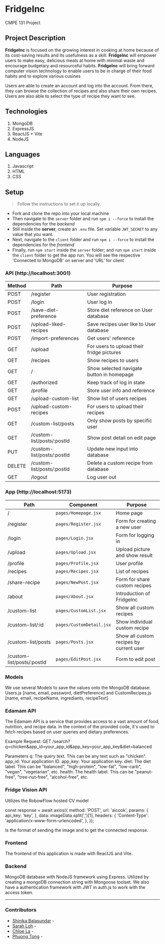 # FridgeInc
CMPE 131 Project

## Project Description
**FridgeInc** is focused on the growing interest in cooking at home because of its cost-saving results and its usefulness as a skill.
**FridgeInc** will empower users to make easy, delicious meals at home with minimal waste and encourage budgetary and resourceful habits.
**FridgeInc** will bring forward computer vision technology to enable users to be in charge of their food habits and to explore various cusines

Users are able to create an account and log into the account. From there, they can browse the collection of recipes and also share their own recipes. Users are also able to select the type of recipe they want to see. 

## Technologies 
1. MongoDB
2. ExpressJS
3. ReactJS + Vite
4. NodeJS

## Languages
1. Javascript
2. HTML
3. CSS

## Setup 
> Follow the instructions to set it up locally.
* Fork and clone the repo into your local machine
* Then navigate to the `server` folder and run `npm i --force` to install the dependencies for the _backend_
* Still inside the __server__, create an `.env` file. Set variable ```JWT_SECRET``` to any value that you want.
* Next, navigate to the `client` folder and run `npm i --force` to install the dependencies for the _frontend_
* Finally, run `npm start` inside the `server` folder; and run `npm start` inside the `client` folder to get the app run. You will see the respective 'Connected to MongoDB' on server and 'URL' for client

### API (http://localhost:3001)
| Method | Path                          | Purpose                                   |
| ------ | ----------------------------- | ------------------------------------------|
| POST   | /register                     | User registration                         |
| POST   | /login                        | User log in                               |
| POST   | /save-diet-preference         | Store diet reference on User database     |
| POST   | /upload-liked-recipes         | Save recipes user like to User database   |
| POST   | /import-preferences           | Get users' reference                      |
| GET    | /upload                       | For users to upload their fridge pictures |
| GET    | /recipes                      | Show recipes to users                     |
| GET    | /                             | Show selected navigate button in homepage |
| GET    | /authorized                   | Keep track of log in state                |
| GET    | /profile                      | Store user info and reference             |
| GET    | /upload-custom-list           | Show list of users recipes                |
| POST   | /upload-custom-recipes        | For users to upload their recipes         |
| GET    | /custom-list/posts            | Only show posts by specific user          |
| GET    | /custom-list/posts/:postId    | Show post detail on edit page             |
| PUT    | /custom-list/posts/:postId    | Update new input into database            |
| DELETE | /custom-list/posts/:postId    | Delete a custom recipe from database      |
| GET    | /logout                       | Log user out                              |

### App (http://localhost:5173)
| Path                               | Component                | Purpose                                          |
| -----------------------------------| ------------------------ | ------------------------------------------------ |
| /                                  | `pages/Homepage.jsx`     | Home page                                        |
| /register                          | `pages/Register.jsx`     | Form for creating a new user                     |
| /login                             | `pages/Login.jsx`        | Form for logging in                              |
| /upload                            | `pages/Upload.jsx`       | Upload picture and show result                   |
| /profile                           | `pages/Profile.jsx`      | User profile                                     |
| /recipes                           | `pages/Recipes.jsx`      | List of recipes                                  |
| /share-recipe                      | `pages/NewPost.jsx`      | Form for share custom recipes                    |
| /about                             | `pages/About.jsx`        | Introduction of FridgeInc                        |
| /custom-list                       | `pages/CustomList.jsx`   | Show all custom recipes                          |
| /custom-list/:id                   | `pages/CustomDetail.jsx` | Show individual custom recipe                    |
| /custom-list/posts                 | `pages/Posts.jsx`        | Show all custom recipes by current user          |
| /custom-list/posts/:postId         | `pages/EditPost.jsx`     | Form to edit post                                |

### Models 

We use several Models to save the values onto the MongoDB database: Users.js [name, email, password, dietPreference] and CustomRecipes.js [name, email, recipeName, ingrediants, recipeText]

### Edamam API 

The Edamam API is a service that provides access to a vast amount of food, nutrition, and recipe data. In the context of the provided code, it's used to fetch recipes based on user queries and dietary preferences.

Example Request: GET /search?q=chicken&app_id=your_app_id&app_key=your_app_key&diet=balanced

Parameters
q: The query text. This can be any text such as "chicken".
app_id: Your application ID.
app_key: Your application key.
diet: The diet label. This can be "balanced", "high-protein", "low-fat", "low-carb", "vegan", "vegetarian", etc.
health: The health label. This can be "peanut-free", "tree-nut-free", "alcohol-free", etc.

### Fridge Vision API 

Utilizes the RobowFlow hosted CV model

const response = await axios({
          method: 'POST',
          url: 'aicook',
          params: {
            api_key: 'key',
          },
          data: imageData.split(',')[1],
          headers: {
            'Content-Type': 'application/x-www-form-urlencoded',
          },
        });

Is the format of sending the image and to get the connected response. 

### Frontend

The frontend of this application is made with ReactJS and Vite. 

### Backend

MongoDB database with NodeJS framework using Express. Utilized by creating a mongoDB connection string with Mongoose toolset. We also have a authentication framework with JWT in auth.js to work with the access token. 
___

### Contributors

* [Shinika Balasundar](https://github.com/shibcreate) - 
* [Sarah Loh](https://github.com/ritsukye) -
* [Chloe La](https://github.com/chloela1688) -
* [Phuong Tong](https://github.com/YPhuong15) - 
